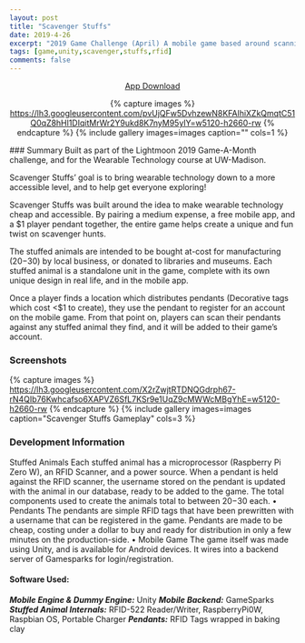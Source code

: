 ```yaml
---
layout: post
title: "Scavenger Stuffs"
date: 2019-4-26
excerpt: "2019 Game Challenge (April) A mobile game based around scanning pendants against hidden stuffed animals to collect characters in-game."
tags: [game,unity,scavenger,stuffs,rfid]
comments: false
---
```

<center>
<div markdown="0"><a href="https://play.google.com/store/apps/details?id=com.Lightmoon.ScavengerStuffs" class="btn btn-success"> App Download</a>

{% capture images %}
    https://lh3.googleusercontent.com/pvUjQFw5DvhzewN8KFAlhiXZkQmqtC51Q0qZ8hHl1DIqitMrWr2Y9ukd8K7nyM95yIY=w5120-h2660-rw
{% endcapture %}
{% include gallery images=images caption="" cols=1 %}
</center>
### Summary
Built as part of the Lightmoon 2019 Game-A-Month challenge, and for the Wearable Technology course at UW-Madison. 

Scavenger Stuffs’ goal is to bring wearable technology down to a more accessible level, and to help get everyone exploring!

Scavenger Stuffs was built around the idea to make wearable technology cheap and accessible. By pairing a medium expense, a free mobile app, and a $1 player pendant together, the entire game helps create a unique and fun twist on scavenger hunts.

The stuffed animals are intended to be bought at-cost for manufacturing ($20-$30) by local business, or donated to libraries and museums. Each stuffed animal is a standalone unit in the game, complete with its own unique design in real life, and in the mobile app.

Once a player finds a location which distributes pendants (Decorative tags which cost <$1 to create), they use the pendant to register for an account on the mobile game. From that point on, players can scan their pendants against any stuffed animal they find, and it will be added to their game’s account.

### Screenshots

{% capture images %}
	https://lh3.googleusercontent.com/X2rZwjtRTDNQGdrph67-rN4QIb76Kwhcafso6XAPVZ6SfL7KSr9e1UqZ9cMWWcMBgYhE=w5120-h2660-rw
{% endcapture %}
{% include gallery images=images caption="Scavenger Stuffs Gameplay" cols=3 %}

### Development Information

Stuffed Animals
Each stuffed animal has a microprocessor (Raspberry Pi Zero W), an RFID Scanner, and a power source. When a pendant is held against the RFID scanner, the username stored on the pendant is updated with the animal in our database, ready to be added to the game. The total components used to create the animals total to between $20-$30 each.
•	Pendants
The pendants are simple RFID tags that have been prewritten with a username that can be registered in the game. Pendants are made to be cheap, costing under a dollar to buy and ready for distribution in only a few minutes on the production-side.
•	Mobile Game
The game itself was made using Unity, and is available for Android devices. It wires into a backend server of Gamesparks for login/registration. 


#### Software Used: 

***Mobile Engine & Dummy Engine:*** Unity
***Mobile Backend:*** GameSparks
***Stuffed Animal Internals:*** RFID-522 Reader/Writer, RaspberryPi0W, Raspbian OS, Portable Charger
***Pendants:*** RFID Tags wrapped in baking clay

